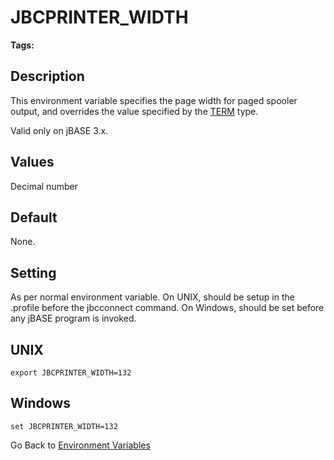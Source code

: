 # JBCPRINTER_WIDTH

<PageHeader />

**Tags:**
<badge text='spooler' vertical='middle' />
<badge text='printer' vertical='middle' />
<badge text='environment variables' vertical='middle' />

## Description

This environment variable specifies the page width for paged spooler output, and overrides the value specified by the [TERM](term) type.

Valid only on jBASE 3.x.

## Values

Decimal number

## Default

None.

## Setting

As per normal environment variable. On UNIX, should be setup in the .profile before the jbcconnect command. On Windows, should be set before any jBASE program is invoked.

## UNIX

```
export JBCPRINTER_WIDTH=132
```

## Windows

```
set JBCPRINTER_WIDTH=132
```

Go Back to [Environment Variables](./../README.md)

  
<PageFooter />
